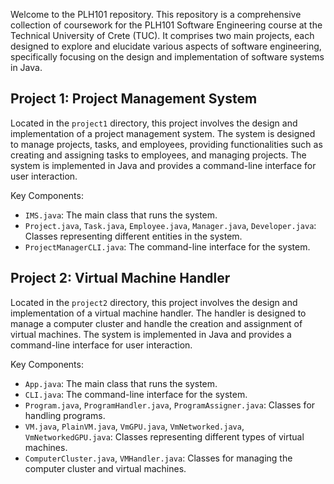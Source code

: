 Welcome to the PLH101 repository. This repository is a comprehensive collection of coursework for the PLH101 Software Engineering course at the Technical University of Crete (TUC). It comprises two main projects, each designed to explore and elucidate various aspects of software engineering, specifically focusing on the design and implementation of software systems in Java.

## Project 1: Project Management System

Located in the `project1` directory, this project involves the design and implementation of a project management system. The system is designed to manage projects, tasks, and employees, providing functionalities such as creating and assigning tasks to employees, and managing projects. The system is implemented in Java and provides a command-line interface for user interaction.

Key Components:

- `IMS.java`: The main class that runs the system.
- `Project.java`, `Task.java`, `Employee.java`, `Manager.java`, `Developer.java`: Classes representing different entities in the system.
- `ProjectManagerCLI.java`: The command-line interface for the system.

## Project 2: Virtual Machine Handler

Located in the `project2` directory, this project involves the design and implementation of a virtual machine handler. The handler is designed to manage a computer cluster and handle the creation and assignment of virtual machines. The system is implemented in Java and provides a command-line interface for user interaction.

Key Components:

- `App.java`: The main class that runs the system.
- `CLI.java`: The command-line interface for the system.
- `Program.java`, `ProgramHandler.java`, `ProgramAssigner.java`: Classes for handling programs.
- `VM.java`, `PlainVM.java`, `VmGPU.java`, `VmNetworked.java`, `VmNetworkedGPU.java`: Classes representing different types of virtual machines.
- `ComputerCluster.java`, `VMHandler.java`: Classes for managing the computer cluster and virtual machines.
